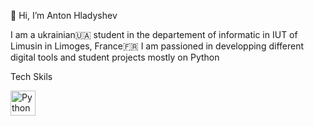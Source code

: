 👋 Hi, I’m Anton Hladyshev

I am a ukrainian🇺🇦 student  in the departement of informatic in IUT of Limusin in Limoges, France🇫🇷
I am passioned in developping different digital tools and student projects mostly on Python


Tech Skils
<p align="left">
  <img src="https://cdn.jsdelivr.net/npm/simple-icons@v5/icons/python.svg" alt="Python" width="40" height="40">
</p>
